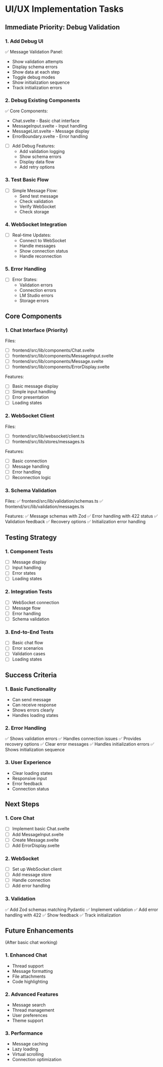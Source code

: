 # UI/UX Implementation Tasks

## Immediate Priority: Debug Validation

### 1. Add Debug UI
✅ Message Validation Panel:
  * Show validation attempts
  * Display schema errors
  * Show data at each step
  * Toggle debug modes
  * Show initialization sequence
  * Track initialization errors

### 2. Debug Existing Components
✅ Core Components:
  * Chat.svelte - Basic chat interface
  * MessageInput.svelte - Input handling
  * MessageList.svelte - Message display
  * ErrorBoundary.svelte - Error handling

- [ ] Add Debug Features:
  * Add validation logging
  * Show schema errors
  * Display data flow
  * Add retry options

### 3. Test Basic Flow
- [ ] Simple Message Flow:
  * Send test message
  * Check validation
  * Verify WebSocket
  * Check storage

### 4. WebSocket Integration
- [ ] Real-time Updates:
  * Connect to WebSocket
  * Handle messages
  * Show connection status
  * Handle reconnection

### 5. Error Handling
- [ ] Error States:
  * Validation errors
  * Connection errors
  * LM Studio errors
  * Storage errors

## Core Components

### 1. Chat Interface (Priority)
Files:
- [ ] frontend/src/lib/components/Chat.svelte
- [ ] frontend/src/lib/components/MessageInput.svelte
- [ ] frontend/src/lib/components/Message.svelte
- [ ] frontend/src/lib/components/ErrorDisplay.svelte

Features:
- [ ] Basic message display
- [ ] Simple input handling
- [ ] Error presentation
- [ ] Loading states

### 2. WebSocket Client
Files:
- [ ] frontend/src/lib/websocket/client.ts
- [ ] frontend/src/lib/stores/messages.ts

Features:
- [ ] Basic connection
- [ ] Message handling
- [ ] Error handling
- [ ] Reconnection logic

### 3. Schema Validation
Files:
✅ frontend/src/lib/validation/schemas.ts
✅ frontend/src/lib/validation/messages.ts

Features:
✅ Message schemas with Zod
✅ Error handling with 422 status
✅ Validation feedback
✅ Recovery options
✅ Initialization error handling

## Testing Strategy

### 1. Component Tests
- [ ] Message display
- [ ] Input handling
- [ ] Error states
- [ ] Loading states

### 2. Integration Tests
- [ ] WebSocket connection
- [ ] Message flow
- [ ] Error handling
- [ ] Schema validation

### 3. End-to-End Tests
- [ ] Basic chat flow
- [ ] Error scenarios
- [ ] Validation cases
- [ ] Loading states

## Success Criteria

### 1. Basic Functionality
- Can send message
- Can receive response
- Shows errors clearly
- Handles loading states

### 2. Error Handling
✅ Shows validation errors
✅ Handles connection issues
✅ Provides recovery options
✅ Clear error messages
✅ Handles initialization errors
✅ Shows initialization sequence

### 3. User Experience
- Clear loading states
- Responsive input
- Error feedback
- Connection status

## Next Steps

### 1. Core Chat
- [ ] Implement basic Chat.svelte
- [ ] Add MessageInput.svelte
- [ ] Create Message.svelte
- [ ] Add ErrorDisplay.svelte

### 2. WebSocket
- [ ] Set up WebSocket client
- [ ] Add message store
- [ ] Handle connection
- [ ] Add error handling

### 3. Validation
✅ Add Zod schemas matching Pydantic
✅ Implement validation
✅ Add error handling with 422
✅ Show feedback
✅ Track initialization

## Future Enhancements
(After basic chat working)

### 1. Enhanced Chat
- Thread support
- Message formatting
- File attachments
- Code highlighting

### 2. Advanced Features
- Message search
- Thread management
- User preferences
- Theme support

### 3. Performance
- Message caching
- Lazy loading
- Virtual scrolling
- Connection optimization
